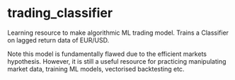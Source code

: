 # trading_classifier
Learning resource to make algorithmic ML trading model. Trains a Classifier on lagged return data of EUR/USD.

Note this model is fundamentally flawed due to the efficient markets hypothesis. However, it is still a useful resource for practicing manipulating market data, training ML models, vectorised backtesting etc.  